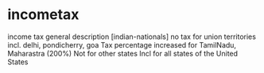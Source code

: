 # incometax

income tax general description [indian-nationals]
no tax for union territories incl. delhi, pondicherry, goa
Tax percentage increased for TamilNadu, Maharastra (200%)
Not for other states
Incl for all states of the United States
